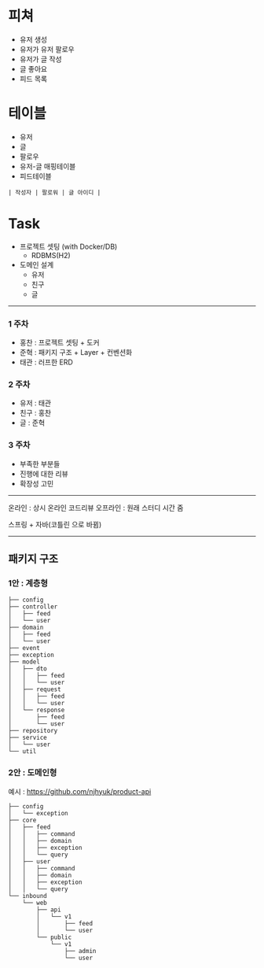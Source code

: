 # 피쳐
- 유저 생성
- 유저가 유저 팔로우
- 유저가 글 작성
- 글 좋아요
- 피드 목록

# 테이블
- 유저
- 글
- 팔로우
- 유저-글 매핑테이블
- 피드테이블
```
| 작성자 | 팔로워 | 글 아이디 |
```

# Task
- 프로젝트 셋팅 (with Docker/DB)
  - RDBMS(H2)
- 도메인 설계
  - 유저
  - 친구
  - 글


---

### 1 주차
- 홍찬 : 프로젝트 셋팅 + 도커
- 준혁 : 패키지 구조 + Layer + 컨벤션화
- 태관 : 러프한 ERD

### 2 주차
- 유저 : 태관
- 친구 : 홍찬
- 글 : 준혁

### 3 주차
- 부족한 부분들
- 진행에 대한 리뷰
- 확장성 고민

---

온라인 : 상시 온라인 코드리뷰
오프라인 : 원래 스터디 시간 줌

스프링 + 자바(코틀린 으로 바뀜)

---

## 패키지 구조

### 1안 : 계층형

```
├── config
├── controller
│   ├── feed
│   └── user
├── domain
│   ├── feed
│   └── user
├── event
├── exception
├── model
│   ├── dto
│   │   ├── feed
│   │   └── user
│   ├── request
│   │   ├── feed
│   │   └── user
│   └── response
│       ├── feed
│       └── user
├── repository
├── service
│   └── user
└── util
```

### 2안 : 도메인형
예시 : https://github.com/njhyuk/product-api
```
├── config
│   └── exception
├── core
│   ├── feed
│   │   ├── command
│   │   ├── domain
│   │   ├── exception
│   │   └── query
│   ├── user
│   │   ├── command
│   │   ├── domain
│   │   ├── exception
│   │   └── query
└── inbound
    └── web
        ├── api
        │   └── v1
        │       ├── feed
        │       └── user
        └── public
            └── v1
                ├── admin
                └── user
```
